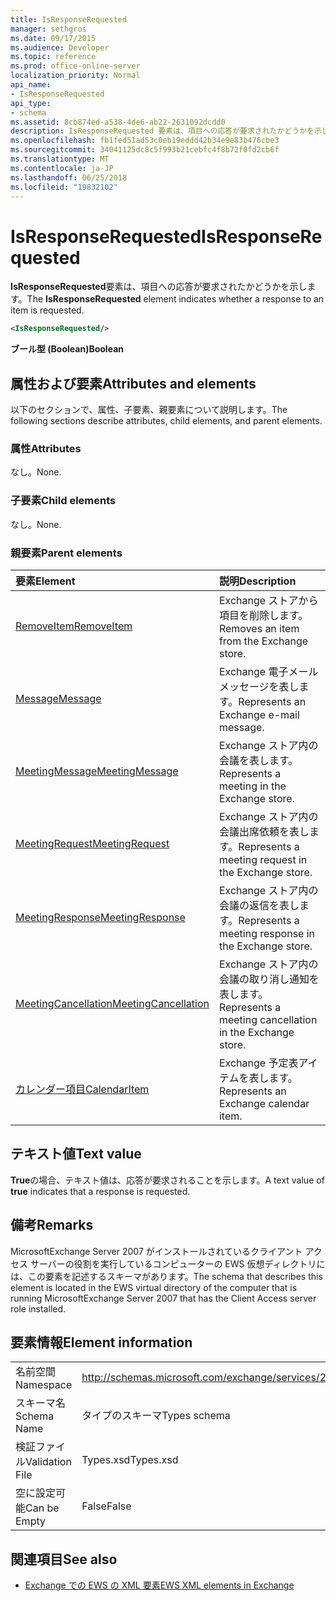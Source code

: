 ```yaml
---
title: IsResponseRequested
manager: sethgros
ms.date: 09/17/2015
ms.audience: Developer
ms.topic: reference
ms.prod: office-online-server
localization_priority: Normal
api_name:
- IsResponseRequested
api_type:
- schema
ms.assetid: 8cb874ed-a538-4de6-ab22-2631092dcdd0
description: IsResponseRequested 要素は、項目への応答が要求されたかどうかを示します。
ms.openlocfilehash: fb1fed51ad53c0eb19eddd42b34e9e83b476cbe3
ms.sourcegitcommit: 34041125dc8c5f993b21cebfc4f8b72f0fd2cb6f
ms.translationtype: MT
ms.contentlocale: ja-JP
ms.lasthandoff: 06/25/2018
ms.locfileid: "19832102"
---
```

# <a name="isresponserequested"></a><span data-ttu-id="09a7b-103">IsResponseRequested</span><span class="sxs-lookup"><span data-stu-id="09a7b-103">IsResponseRequested</span></span>

<span data-ttu-id="09a7b-104">**IsResponseRequested**要素は、項目への応答が要求されたかどうかを示します。</span><span class="sxs-lookup"><span data-stu-id="09a7b-104">The **IsResponseRequested** element indicates whether a response to an item is requested.</span></span> 
  
```xml
<IsResponseRequested/>
```

 <span data-ttu-id="09a7b-105">**ブール型 (Boolean)**</span><span class="sxs-lookup"><span data-stu-id="09a7b-105">**Boolean**</span></span>
## <a name="attributes-and-elements"></a><span data-ttu-id="09a7b-106">属性および要素</span><span class="sxs-lookup"><span data-stu-id="09a7b-106">Attributes and elements</span></span>

<span data-ttu-id="09a7b-107">以下のセクションで、属性、子要素、親要素について説明します。</span><span class="sxs-lookup"><span data-stu-id="09a7b-107">The following sections describe attributes, child elements, and parent elements.</span></span>
  
### <a name="attributes"></a><span data-ttu-id="09a7b-108">属性</span><span class="sxs-lookup"><span data-stu-id="09a7b-108">Attributes</span></span>

<span data-ttu-id="09a7b-109">なし。</span><span class="sxs-lookup"><span data-stu-id="09a7b-109">None.</span></span>
  
### <a name="child-elements"></a><span data-ttu-id="09a7b-110">子要素</span><span class="sxs-lookup"><span data-stu-id="09a7b-110">Child elements</span></span>

<span data-ttu-id="09a7b-111">なし。</span><span class="sxs-lookup"><span data-stu-id="09a7b-111">None.</span></span>
  
### <a name="parent-elements"></a><span data-ttu-id="09a7b-112">親要素</span><span class="sxs-lookup"><span data-stu-id="09a7b-112">Parent elements</span></span>

|<span data-ttu-id="09a7b-113">**要素**</span><span class="sxs-lookup"><span data-stu-id="09a7b-113">**Element**</span></span>|<span data-ttu-id="09a7b-114">**説明**</span><span class="sxs-lookup"><span data-stu-id="09a7b-114">**Description**</span></span>|
|:-----|:-----|
|[<span data-ttu-id="09a7b-115">RemoveItem</span><span class="sxs-lookup"><span data-stu-id="09a7b-115">RemoveItem</span></span>](removeitem.md) <br/> |<span data-ttu-id="09a7b-116">Exchange ストアから項目を削除します。</span><span class="sxs-lookup"><span data-stu-id="09a7b-116">Removes an item from the Exchange store.</span></span>  <br/> |
|[<span data-ttu-id="09a7b-117">Message</span><span class="sxs-lookup"><span data-stu-id="09a7b-117">Message</span></span>](message-ex15websvcsotherref.md) <br/> |<span data-ttu-id="09a7b-118">Exchange 電子メール メッセージを表します。</span><span class="sxs-lookup"><span data-stu-id="09a7b-118">Represents an Exchange e-mail message.</span></span>  <br/> |
|[<span data-ttu-id="09a7b-119">MeetingMessage</span><span class="sxs-lookup"><span data-stu-id="09a7b-119">MeetingMessage</span></span>](meetingmessage.md) <br/> |<span data-ttu-id="09a7b-120">Exchange ストア内の会議を表します。</span><span class="sxs-lookup"><span data-stu-id="09a7b-120">Represents a meeting in the Exchange store.</span></span>  <br/> |
|[<span data-ttu-id="09a7b-121">MeetingRequest</span><span class="sxs-lookup"><span data-stu-id="09a7b-121">MeetingRequest</span></span>](meetingrequest.md) <br/> |<span data-ttu-id="09a7b-122">Exchange ストア内の会議出席依頼を表します。</span><span class="sxs-lookup"><span data-stu-id="09a7b-122">Represents a meeting request in the Exchange store.</span></span>  <br/> |
|[<span data-ttu-id="09a7b-123">MeetingResponse</span><span class="sxs-lookup"><span data-stu-id="09a7b-123">MeetingResponse</span></span>](meetingresponse.md) <br/> |<span data-ttu-id="09a7b-124">Exchange ストア内の会議の返信を表します。</span><span class="sxs-lookup"><span data-stu-id="09a7b-124">Represents a meeting response in the Exchange store.</span></span>  <br/> |
|[<span data-ttu-id="09a7b-125">MeetingCancellation</span><span class="sxs-lookup"><span data-stu-id="09a7b-125">MeetingCancellation</span></span>](meetingcancellation.md) <br/> |<span data-ttu-id="09a7b-126">Exchange ストア内の会議の取り消し通知を表します。</span><span class="sxs-lookup"><span data-stu-id="09a7b-126">Represents a meeting cancellation in the Exchange store.</span></span>  <br/> |
|[<span data-ttu-id="09a7b-127">カレンダー項目</span><span class="sxs-lookup"><span data-stu-id="09a7b-127">CalendarItem</span></span>](calendaritem.md) <br/> |<span data-ttu-id="09a7b-128">Exchange 予定表アイテムを表します。</span><span class="sxs-lookup"><span data-stu-id="09a7b-128">Represents an Exchange calendar item.</span></span>  <br/> |
   
## <a name="text-value"></a><span data-ttu-id="09a7b-129">テキスト値</span><span class="sxs-lookup"><span data-stu-id="09a7b-129">Text value</span></span>

<span data-ttu-id="09a7b-130">**True**の場合、テキスト値は、応答が要求されることを示します。</span><span class="sxs-lookup"><span data-stu-id="09a7b-130">A text value of **true** indicates that a response is requested.</span></span> 
  
## <a name="remarks"></a><span data-ttu-id="09a7b-131">備考</span><span class="sxs-lookup"><span data-stu-id="09a7b-131">Remarks</span></span>

<span data-ttu-id="09a7b-132">MicrosoftExchange Server 2007 がインストールされているクライアント アクセス サーバーの役割を実行しているコンピューターの EWS 仮想ディレクトリには、この要素を記述するスキーマがあります。</span><span class="sxs-lookup"><span data-stu-id="09a7b-132">The schema that describes this element is located in the EWS virtual directory of the computer that is running MicrosoftExchange Server 2007 that has the Client Access server role installed.</span></span>
  
## <a name="element-information"></a><span data-ttu-id="09a7b-133">要素情報</span><span class="sxs-lookup"><span data-stu-id="09a7b-133">Element information</span></span>

|||
|:-----|:-----|
|<span data-ttu-id="09a7b-134">名前空間</span><span class="sxs-lookup"><span data-stu-id="09a7b-134">Namespace</span></span>  <br/> |http://schemas.microsoft.com/exchange/services/2006/types  <br/> |
|<span data-ttu-id="09a7b-135">スキーマ名</span><span class="sxs-lookup"><span data-stu-id="09a7b-135">Schema Name</span></span>  <br/> |<span data-ttu-id="09a7b-136">タイプのスキーマ</span><span class="sxs-lookup"><span data-stu-id="09a7b-136">Types schema</span></span>  <br/> |
|<span data-ttu-id="09a7b-137">検証ファイル</span><span class="sxs-lookup"><span data-stu-id="09a7b-137">Validation File</span></span>  <br/> |<span data-ttu-id="09a7b-138">Types.xsd</span><span class="sxs-lookup"><span data-stu-id="09a7b-138">Types.xsd</span></span>  <br/> |
|<span data-ttu-id="09a7b-139">空に設定可能</span><span class="sxs-lookup"><span data-stu-id="09a7b-139">Can be Empty</span></span>  <br/> |<span data-ttu-id="09a7b-140">False</span><span class="sxs-lookup"><span data-stu-id="09a7b-140">False</span></span>  <br/> |
   
## <a name="see-also"></a><span data-ttu-id="09a7b-141">関連項目</span><span class="sxs-lookup"><span data-stu-id="09a7b-141">See also</span></span>



- [<span data-ttu-id="09a7b-142">Exchange での EWS の XML 要素</span><span class="sxs-lookup"><span data-stu-id="09a7b-142">EWS XML elements in Exchange</span></span>](ews-xml-elements-in-exchange.md)

